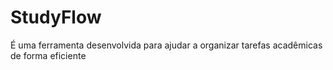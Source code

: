 # StudyFlow

É uma ferramenta desenvolvida para ajudar a organizar 
tarefas acadêmicas de forma eficiente